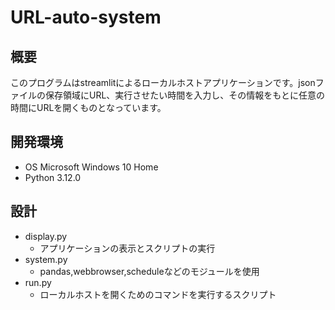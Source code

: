 # URL-auto-system
## 概要
このプログラムはstreamlitによるローカルホストアプリケーションです。jsonファイルの保存領域にURL、実行させたい時間を入力し、その情報をもとに任意の時間にURLを開くものとなっています。
## 開発環境
- OS Microsoft Windows 10 Home
- Python 3.12.0

## 設計
- display.py
  - アプリケーションの表示とスクリプトの実行
- system.py
    - pandas,webbrowser,scheduleなどのモジュールを使用
- run.py
    - ローカルホストを開くためのコマンドを実行するスクリプト
  
## 